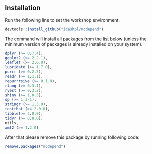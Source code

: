 
Installation
------------

Run the following line to set the workshop environment.

``` r
devtools::install_github("idashpl/mcdepend")
```

The command will install all packages from the list below (unless the minimum version of packages is already installed on your system).

``` r
dplyr (>= 0.7.4),
ggplot2 (>= 2.2.1),
leaflet (>= 2.0.0),
lubridate (>= 1.7.0),
purrr (>= 0.2.5),
readr (>= 1.1.1),
repurrrsive (>= 0.1.0),
rlang (>= 0.3.1),
rvest (>= 0.3.2),
shiny (>= 1.0.5),
sp (>= 1.3-1),
stringr (>= 1.3.0),
testthat (>= 2.0.0),
tibble(>= 2.0.0),
tidyr (>= 0.8.0),
utils,
xml2 (>= 1.2.0)
```

After that please remove this package by running following code:

``` r
remove.packages("mcdepend")
```
